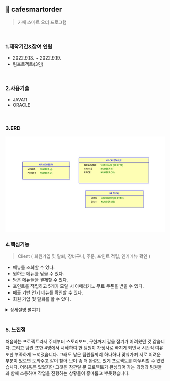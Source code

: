 ## :pushpin: cafesmartorder
>카페 스마트 오더 프로그램 


</br>

### 1.제작기간&참여 인원
* 2022.9.13. ~ 2022.9.19.   
* 팀프로젝트(3인)

</br>

### 2.사용기술
* JAVA11   
* ORACLE

</br>

### 3.ERD
<img src="img/ERD.jpg" width="600" height="300">

</br>

### 4.핵심기능

>Client ( 회원가입 및 탈퇴, 장바구니, 주문, 포인트 적립, 인기메뉴 확인 )   
- 메뉴를 조회할 수 있다.
- 원하는 메뉴를 담을 수 있다.
- 담은 메뉴들을 결제할 수 있다.
- 포인트를 적립하고 5개가 모일 시 아메리카노 무료 쿠폰을 받을 수 있다.
- 매출 기반 인기 메뉴를 확인할 수 있다.
- 회원 가입 및 탈퇴를 할 수 있다.

<details>
<summary>상세설명 펼치기</summary>
</br>

#### 4-1. 전체흐름

<img src="img/프로젝트구조.png" width="600" height="300">
<img src="img/MVC2.png" width="600" height="300">
</br>
</br>

#### 4-2. Connection ✔️ [코드확인](https://github.com/jin4618/cafesmartorder/blob/4ce1b1a21be77d43740bc542db8b9ff976e21174/src/connection/Connection1.java#L3-L23)
-	JDBC를 활용한 OracleDB 연결

</br>

#### 4-3. 메인 화면

<img src="img/Main.png" width="600" height="300">
</br>

-	오늘의 인기메뉴</br>
 => 결제할 때마다 주문 내역을 ‘total’ 테이블에 메뉴와 수량을 저장하여 가장 많이 팔린 메뉴 출력 ✔️ [코드확인](https://github.com/jin4618/cafesmartorder/blob/671901a5c604aab8d1ec731f939ebe9a8a34c87f/src/total/TotalDAO.java#L41-L64)

-	회원생성 버튼</br>
-	메뉴 버튼</br>
-	결제 버튼</br>
-	취소 버튼 (추가한 메뉴들 초기화)</br>
-	회원 탈퇴 버튼</br>

</br>

#### 4-4. 회원가입 및 탈퇴 ✔️ [코드확인](https://github.com/jin4618/cafesmartorder/blob/77eb38e12f8fdd77cdf12e8586e39f07396a9116/src/member/MemberDAO.java#L20-L52)

<img src="img/Member.png" width="600" height="300">
</br>

- 가입 번호(핸드폰 번호 뒤 4자리) 입력 => DB에서 'member1' 테이블에 insert
- 회원 번호(핸드폰 번호 뒤 4자리) 입력 => DB에서 'member1' 테이블에서 데이터를 조회하여 delete
</br>

#### 4-5. 주문

<img src="img/Order.png" width="600" height="300">
</br>

-	수량 입력
-	메뉴 추가할 때마다 추가한 메뉴, 수량 및 가격 출력 => DB에서 ‘CafeTable’ 테이블에 저장 ✔️ [코드확인](https://github.com/jin4618/cafesmartorder/blob/671901a5c604aab8d1ec731f939ebe9a8a34c87f/src/order/OrderDAO.java#L130-L196) </br>
</br>

#### 4-6. 포인트 적립 및 결제

<img src="img/Pay.png" width="600" height="300">
</br>

- 총 주문 내역 출력 -> DB에 ‘CafeTable’ 테이블에서 데이터를 조회하여 불러옴 ✔️ [코드확인](https://github.com/jin4618/cafesmartorder/blob/671901a5c604aab8d1ec731f939ebe9a8a34c87f/src/menu/Count.java#L78-L94) </br>
-	Yes 버튼 누를 시 포인트 적립 창으로 이동</br>
- 포인트 적립을 원할 경우 회원 번호를 입력 받아 적립</br>
=> DB에 'member1' 테이블에서 데이터를 조회하고 회원번호가 맞는지 확인 ✔️ [코드확인](https://github.com/jin4618/cafesmartorder/blob/671901a5c604aab8d1ec731f939ebe9a8a34c87f/src/point/PointDAO.java#L56-L77) </br>
=> 현재 포인트 내역 출력 / 5개 모일 시 아메리카노 쿠폰 증정 (포인트 초기화) ✔️ [코드확인](https://github.com/jin4618/cafesmartorder/blob/671901a5c604aab8d1ec731f939ebe9a8a34c87f/src/point/Point_1.java#L52-L91) ✔️ [코드확인](https://github.com/jin4618/cafesmartorder/blob/671901a5c604aab8d1ec731f939ebe9a8a34c87f/src/point/PointDAO.java#L81-L121)</br>
- 적립을 원하지 않을 경우 결제만 진행</br>
</br>

#### 4-7. 유효성 검사 ✔️ [수량 코드확인](https://github.com/jin4618/cafesmartorder/blob/671901a5c604aab8d1ec731f939ebe9a8a34c87f/src/menu/Menu.java#L273-L292) ✔️ [회원번호 코드확인](https://github.com/jin4618/cafesmartorder/blob/671901a5c604aab8d1ec731f939ebe9a8a34c87f/src/menu/Menu.java#L577-L596)

<img src="img/validations.png" width="600" height="300">
</br>

- 입력 받아야 하는 Data 조건이 맞지 않을 경우 다시 입력 받음
</br>



</details>

</br>

### 5. 느낀점
처음하는 프로젝트라서 주제부터 스토리보드, 구현까지 감을 잡기가 어려웠던 것 같습니다. 그리고 팀원 또한 4명에서 시작하여 한 팀원이 가정사로 빠지게 되면서 시간적 여유 또한 부족하게 느껴졌습니다. 그래도 남은 팀원들끼리 하나하나 맞춰가며 서로 어려운 부분이 있으면 도와주고 같이 찾아 보며 좀 더 완성도 있게 프로젝트를 마무리할 수 있었습니다. 어려움은 있었지만 그것은 잠깐일 뿐 프로젝트가 완성되어 가는 과정과 팀원들과 함께 소통하며 작업을 진행하는 상황들이 흥미롭고 뿌듯했습니다.
